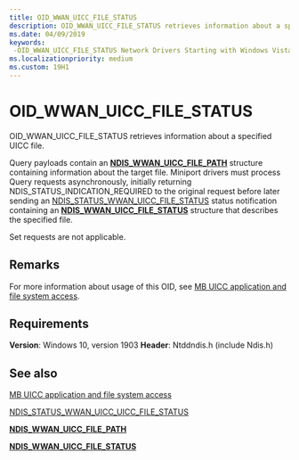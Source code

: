 ```yaml
---
title: OID_WWAN_UICC_FILE_STATUS
description: OID_WWAN_UICC_FILE_STATUS retrieves information about a specified UICC file.
ms.date: 04/09/2019
keywords: 
 -OID_WWAN_UICC_FILE_STATUS Network Drivers Starting with Windows Vista
ms.localizationpriority: medium
ms.custom: 19H1
---
```


# OID_WWAN_UICC_FILE_STATUS

OID_WWAN_UICC_FILE_STATUS retrieves information about a specified UICC file. 

Query payloads contain an [**NDIS_WWAN_UICC_FILE_PATH**](/windows-hardware/drivers/ddi/ndiswwan/ns-ndiswwan-_ndis_wwan_uicc_file_path) structure containing information about the target file. Miniport drivers must process Query requests asynchronously, initially returning NDIS_STATUS_INDICATION_REQUIRED to the original request before later sending an [NDIS_STATUS_WWAN_UICC_FILE_STATUS](ndis-status-wwan-uicc-file-status.md) status notification containing an [**NDIS_WWAN_UICC_FILE_STATUS**](/windows-hardware/drivers/ddi/ndiswwan/ns-ndiswwan-_ndis_wwan_uicc_file_status) structure that describes the specified file. 

Set requests are not applicable.

## Remarks

For more information about usage of this OID, see [MB UICC application and file system access](mb-uicc-application-and-file-system-access.md).

## Requirements

**Version**: Windows 10, version 1903
**Header**: Ntddndis.h (include Ndis.h)

## See also

[MB UICC application and file system access](mb-uicc-application-and-file-system-access.md)

[NDIS_STATUS_WWAN_UICC_UICC_FILE_STATUS](ndis-status-wwan-uicc-file-status.md)

[**NDIS_WWAN_UICC_FILE_PATH**](/windows-hardware/drivers/ddi/ndiswwan/ns-ndiswwan-_ndis_wwan_uicc_file_path) 

[**NDIS_WWAN_UICC_FILE_STATUS**](/windows-hardware/drivers/ddi/ndiswwan/ns-ndiswwan-_ndis_wwan_uicc_file_status)
